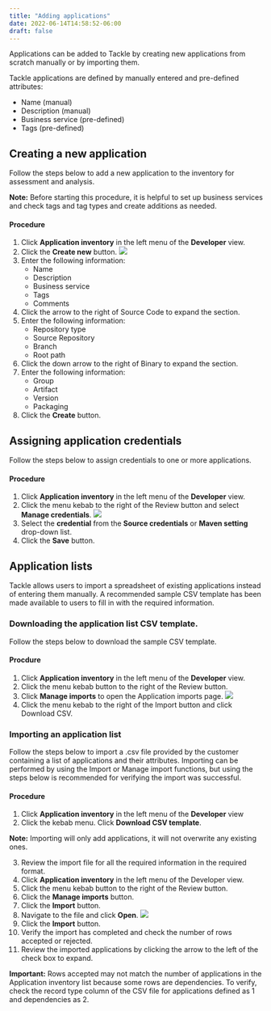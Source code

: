 ```yaml
---
title: "Adding applications"
date: 2022-06-14T14:58:52-06:00
draft: false
---
```


Applications can be added to Tackle by creating new applications from scratch manually or by importing them.

Tackle applications are defined by manually entered and pre-defined attributes:
* Name (manual)
* Description (manual)
* Business service (pre-defined)
* Tags (pre-defined)

## Creating a new application
Follow the steps below to add a new application to the inventory for assessment and analysis.

**Note:** Before starting this procedure, it is helpful to set up business services and check tags and tag types and create additions as needed.

#### Procedure
1. Click **Application inventory** in the left menu of the **Developer** view.
2. Click the **Create new** button.
![](/Tackle2/AddingApps/NewAppBasic.png)
3. Enter the following information:
    * Name
    * Description
    * Business service
    * Tags
    * Comments
4. Click the arrow to the right of Source Code to expand the section.
5. Enter the following information:
    * Repository type
    * Source Repository
    * Branch
    * Root path
6. Click the down arrow to the right of Binary to expand the section.
7. Enter the following information:
    * Group
    * Artifact
    * Version
    * Packaging
8. Click the **Create** button.

## Assigning application credentials
Follow the steps below to assign credentials to one or more applications.

#### Procedure
1. Click **Application inventory** in the left menu of the **Developer** view.
2. Click the menu kebab to the right of the Review button and select **Manage credentials**.
![](/Tackle2/AddingApps/ManageCreds2.png)
3. Select the **credential** from the **Source credentials** or **Maven setting** drop-down list.
4. Click the **Save** button.

## Application lists
Tackle allows users to import a spreadsheet of existing applications instead of entering them manually.  A recommended sample CSV template has been made available to users to fill in with the required information.

### Downloading the application list CSV template.
Follow the steps below to download the sample CSV template.

#### Procdure
1. Click **Application inventory** in the left menu of the **Developer** view.
2. Click the menu kebab button to the right of the Review button.
3. Click **Manage imports** to open the Application imports page.
![](/Tackle2/AddingApps/ManageImportsDwnldCSV.png)
4. Click the menu kebab to the right of the Import button and click Download CSV.


### Importing an application list
Follow the steps below to import a .csv file provided by the customer containing a list of applications and their attributes. Importing can be performed by using the Import or Manage import functions, but using the steps below is recommended for verifying the import was successful.
#### Procedure
1. Click **Application inventory** in the left menu of the **Developer** view
2. Click the kebab menu. Click **Download CSV template**.

**Note:** Importing will only add applications, it will not overwrite any existing ones.

3. Review the import file for all the required information in the required format.
4. Click **Application inventory** in the left menu of the Developer view.
5. Click the menu kebab button to the right of the Review button.
6. Click the **Manage imports** button.
7. Click the **Import** button.
8. Navigate to the file and click **Open**.
![](/Tackle2/AddingApps/ImportKebab.png)
9. Click the **Import** button.
10. Verify the import has completed and check the number of rows accepted or rejected.
11. Review the imported applications by clicking the arrow to the left of the check box to expand.

**Important:** Rows accepted may not match the number of applications in the Application inventory list because some rows are dependencies.  To verify, check the record type column of the CSV file for applications defined as 1 and dependencies as 2.
